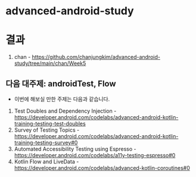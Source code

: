 # advanced-android-study

# 결과

1. chan - https://github.com/chanjungkim/advanced-android-study/tree/main/chan/Week5

## 다음 대주제: androidTest, Flow
- 이번에 해보실 만한 주제는 다음과 같습니다.
1. Test Doubles and Dependency Injection - https://developer.android.com/codelabs/advanced-android-kotlin-training-testing-test-doubles
2. Survey of Testing Topics - https://developer.android.com/codelabs/advanced-android-kotlin-training-testing-survey#0
3. Automated Accessibility Testing using Espresso - https://developer.android.com/codelabs/a11y-testing-espresso#0
4. Kotlin Flow and LiveData - https://developer.android.com/codelabs/advanced-kotlin-coroutines#0
